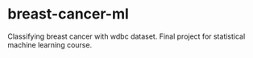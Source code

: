 # breast-cancer-ml
Classifying breast cancer with wdbc dataset. Final project for statistical machine learning course. 
